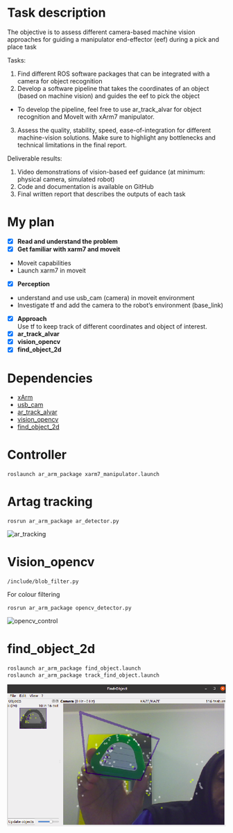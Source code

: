 <a id="top"></a>
# Task description

The objective is to assess different camera-based machine vision approaches for guiding a manipulator end-effector (eef) during a pick and place task

Tasks:
1) Find different ROS software packages that can be integrated with a camera for object recognition
2) Develop a software pipeline that takes the coordinates of an object (based on machine vision) and guides the eef to pick the object
  - To develop the pipeline, feel free to use ar_track_alvar for object recognition and MoveIt with xArm7 manipulator. 
3) Assess the quality, stability, speed, ease-of-integration for different machine-vision solutions. Make sure to highlight any bottlenecks and technical limitations in the final report. 

Deliverable results:
1) Video demonstrations of vision-based eef guidance (at minimum: physical camera, simulated robot)
2) Code and documentation is available on GitHub
3) Final written report that describes the outputs of each task



# My plan
- [x] **Read and understand the problem**
- [x] **Get familiar with xarm7 and moveit**
- Moveit capabilities
-	Launch xarm7 in moveit
- [x] **Perception**
-	understand and use usb_cam (camera) in moveit environment
-	Investigate tf and add the camera to the robot’s environment (base_link)
- [x] **Approach**\
Use tf to keep track of different coordinates and object of interest. 
- [x] **ar_track_alvar**
- [x] **vision_opencv**
- [x] **find_object_2d**

# Dependencies 
- [xArm](https://github.com/xArm-Developer/xarm_ros)
- [usb_cam](http://wiki.ros.org/usb_cam)
- [ar_track_alvar](http://wiki.ros.org/ar_track_alvar)
- [vision_opencv](http://wiki.ros.org/vision_opencv)
- [find_object_2d](http://wiki.ros.org/find_object_2d)

# Controller
```
roslaunch ar_arm_package xarm7_manipulator.launch
```
# Artag tracking
```
rosrun ar_arm_package ar_detector.py
```
![ar_tracking](https://github.com/SmithSteven22/practical_experiences_in_CE/blob/ims_project/ar_control.gif)

# Vision_opencv
```
/include/blob_filter.py
```
For colour filtering
```
rosrun ar_arm_package opencv_detector.py
```
![opencv_control](https://github.com/SmithSteven22/practical_experiences_in_CE/blob/ims_project/opencv_control.gif)


# find_object_2d
```
roslaunch ar_arm_package find_object.launch
roslaunch ar_arm_package track_find_object.launch
```
![find_object](https://github.com/SmithSteven22/practical_experiences_in_CE/blob/ims_project/find_obj.png)

